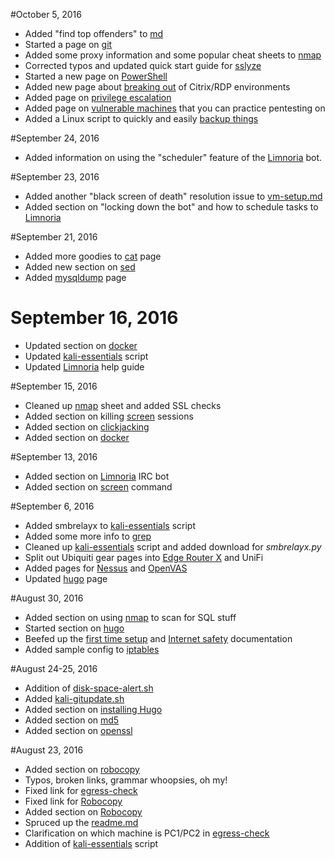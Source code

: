 #October 5, 2016
* Added "find top offenders" to [md](cmdline/linux/du.md)
* Started a page on [git](cmdline/linux/git.md)
* Added some proxy information and some popular cheat sheets to [nmap](cmdline/linux/nmap.md)
* Corrected typos and updated quick start guide for [sslyze](cmdline/linux/sslyze.md)
* Started a new page on [PowerShell](cmdline/windows/powershell.md)
* Added new page about [breaking out](pentesting/netpen/breakout.md) of Citrix/RDP environments
* Added page on [privilege escalation](pentesting/netpen/privesc.md)
* Added page on [vulnerable machines](pentesting/training/vulnerablemachines.md) that you can practice pentesting on
* Added a Linux script to quickly and easily [backup things](scripts/linux/backup-stuff.sh)

#September 24, 2016
* Added information on using the "scheduler" feature of the [Limnoria](web/limnoria.md) bot.

#September 23, 2016
* Added another "black screen of death" resolution issue to [vm-setup.md](pentesting/vm-setup/vm-setup.md)
* Added section on "locking down the bot" and how to schedule tasks to [Limnoria](web/limnoria.md)

#September 21, 2016
* Added more goodies to [cat](cmdline/linux/cat.md) page
* Added new section on [sed](cmdline/linux/sed.md)
* Added [mysqldump](cmdline/linux/mysqldump.md) page

# September 16, 2016
* Updated section on [docker](web/docker.md)
* Updated [kali-essentials](scripts/linux/kali-essentials.sh) script
* Updated [Limnoria](web/limnoria.md) help guide

#September 15, 2016
* Cleaned up [nmap](cmdline/linux/nmap.md) sheet and added SSL checks
* Added section on killing [screen](cmdline/linux/screen.md) sessions
* Added section on [clickjacking](pentesting/webapp/clickjacking.md)
* Added section on [docker](web/docker.md)

#September 13, 2016
* Added section on [Limnoria](web/limnoria.md) IRC bot
* Added section on [screen](cmdline/linux/screen.md) command

#September 6, 2016
* Added smbrelayx to [kali-essentials](scripts/kali-essentials.sh) script 
* Added some more info to [grep](cmdline/linux/grep.md)
* Cleaned up [kali-essentials](scripts/linux/kali-essentials.sh) script and added download for *smbrelayx.py*
* Split out Ubiquiti gear pages into [Edge Router X](hardware/ubiquiti/edgerouterx/erx.md) and UniFi
* Added pages for [Nessus](pentesting/vulnerability-scanners/nessus.md) and [OpenVAS](pentesting/vulnerability-scanners/openvas.md) 
* Updated [hugo](web/hugo.md) page

#August 30, 2016
* Added section on using [nmap](cmdline/linux/nmap.md) to scan for SQL stuff
* Started section on [hugo](web/hugo.md)
* Beefed up the [first time setup](best-practices/1sttimesetup.md) and [Internet safety](best-practices/internetsafety.md) documentation
* Added sample config to [iptables](cmdline/linux/iptables.md)

#August 24-25, 2016
* Addition of [disk-space-alert.sh](scripts/linux/disk-space-alert.sh)
* Added [kali-gitupdate.sh](scripts/linux/kali-gitupdate.sh)
* Added section on [installing Hugo](web/hugo.md)
* Added section on [md5](cmdline/mac/md5.md)
* Added section on [openssl](cmdline/mac/openssl.md)

#August 23, 2016
* Added section on [robocopy](cmdline/windows/robocopy.md)
* Typos, broken links, grammar whoopsies, oh my!
* Fixed link for [egress-check](cmdline/linux/egress-check.md)
* Fixed link for [Robocopy](cmdline/windows/robocopy.md)
* Added section on [Robocopy](cmdline/windows/robocopy.md)
* Spruced up the [readme.md](README.md)
* Clarification on which machine is PC1/PC2 in [egress-check](cmdline/linux/egress-check.md)
* Addition of [kali-essentials](scripts/kali-essentials.sh) script
